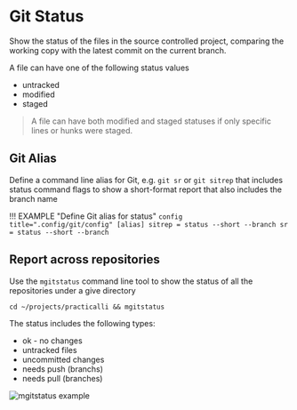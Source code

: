 # Git Status

Show the status of the files in the source controlled project, comparing the working copy with the latest commit on the current branch.

A file can have one of the following status values

- untracked
- modified
- staged

> A file can have both modified and staged statuses if only specific lines or hunks were staged.

## Git Alias

Define a command line alias for Git, e.g. `git sr` or `git sitrep` that includes status command flags to show a short-format report that also includes the branch name

!!! EXAMPLE "Define Git alias for status"
    ```config title=".config/git/config"
    [alias]
     sitrep = status --short --branch
     sr = status --short --branch
    ```

## Report across repositories

Use the `mgitstatus` command line tool to show the status of all the repositories under a give directory

```shell
cd ~/projects/practicalli && mgitstatus
```

The status includes the following types:

- ok - no changes
- untracked files
- uncommitted changes
- needs push (branchs)
- needs pull (branches)

![mgitstatus example](https://github.com/practicalli/graphic-design/blob/live/git/git-status-multiple-repositories-mgitstatus.png?raw=true)
